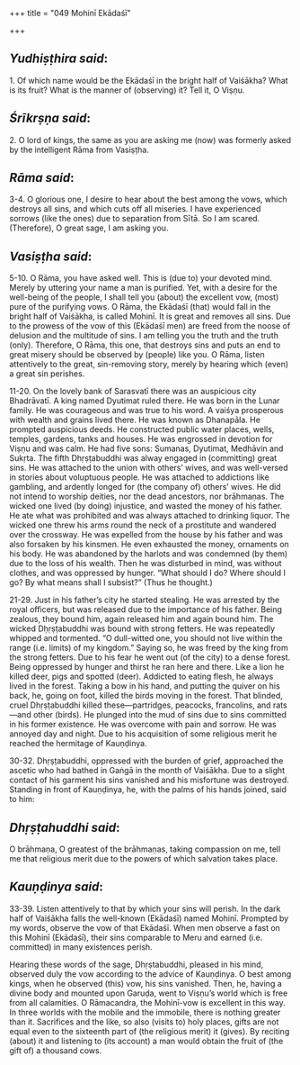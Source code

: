 +++
title = "049 Mohinī Ekādaśī"

+++
 

## *Yudhiṣṭhira said*:

1\. Of which name would be the Ekādaśī in the bright half of Vaiśākha? What is its fruit? What is the manner of (observing) it? Tell it, O Viṣṇu.

## *Śrīkrṣṇa said*:

2\. O lord of kings, the same as you are asking me (now) was formerly asked by the intelligent Rāma from Vasiṣṭha.

## *Rāma said*:

3-4. O glorious one, I desire to hear about the best among the vows, which destroys all sins, and which cuts off all miseries. I have experienced sorrows (like the ones) due to separation from Sītā. So I am scared. (Therefore), O great sage, I am asking you.

## *Vasiṣṭha said*:

5-10. O Rāma, you have asked well. This is (due to) your devoted mind. Merely by uttering your name a man is purified. Yet, with a desire for the well-being of the people, I shall tell you (about) the excellent vow, (most) pure of the purifying vows. O Rāma, the Ekādaśī (that) would fall in the bright half of Vaiśākha, is called Mohinī. It is great and removes all sins. Due to the prowess of the vow of this (Ekādaśī men) are freed from the noose of delusion and the multitude of sins. I am telling you the truth and the truth (only). Therefore, O Rāma, this one, that destroys sins and puts an end to great misery should be observed by (people) like you. O Rāma, listen attentively to the great, sin-removing story, merely by hearing which (even) a great sin perishes.

11-20. On the lovely bank of Sarasvatī there was an auspicious city Bhadrāvatī. A king named Dyutimat ruled there. He was born in the Lunar family. He was courageous and was true to his word. A vaiśya prosperous with wealth and grains lived there. He was known as Dhanapāla. He prompted auspicious deeds. He constructed public water places, wells, temples, gardens, tanks and houses. He was engrossed in devotion for Viṣṇu and was calm. He had five sons: Sumanas, Dyutimat, Medhāvin and Sukṛta. The fifth Dhṛṣṭabuddhi was alway engaged in (committing) great sins. He was attached to the union with others’ wives, and was well-versed in stories about voluptuous people. He was attached to addictions like gambling, and ardently longed for (the company of) others’ wives. He did not intend to worship deities, nor the dead ancestors, nor brāhmaṇas. The wicked one lived (by doing) injustice, and wasted the money of his father. He ate what was prohibited and was always attached to drinking liquor. The wicked one threw his arms round the neck of a prostitute and wandered over the crossway. He was expelled from the house by his father and was also forsaken by his kinsmen. He even exhausted the money, ornaments on his body. He was abandoned by the harlots and was condemned (by them) due to the loss of his wealth. Then he was disturbed in mind, was without clothes, and was oppressed by hunger. “What should I do? Where should I go? By what means shall I subsist?” (Thus he thought.)

21-29. Just in his father’s city he started stealing. He was arrested by the royal officers, but was released due to the importance of his father. Being zealous, they bound him, again released him and again bound him. The wicked Dḥṛṣṭabuddhi was bound with strong fetters. He was repeatedly whipped and tormented. “O dull-witted one, you should not live within the range (i.e. limits) of my kingdom.” Saying so, he was freed by the king from the strong fetters. Due to his fear he went out (of the city) to a dense forest. Being oppressed by hunger and thirst he ran here and there. Like a lion he killed deer, pigs and spotted (deer). Addicted to eating flesh, he always lived in the forest. Taking a bow in his hand, and putting the quiver on his back, he, going on foot, killed the birds moving in the forest. That blinded, cruel Dhṛṣṭabuddhi killed these—partridges, peacocks, francolins, and rats—and other (birds). He plunged into the mud of sins due to sins committed in his former existence. He was overcome with pain and sorrow. He was annoyed day and night. Due to his acquisition of some religious merit he reached the hermitage of Kauṇḍinya.

30-32. Dhṛṣṭabuddhi, oppressed with the burden of grief, approached the ascetic who had bathed in Gaṅgā in the month of Vaiśākha. Due to a slight contact of his garment his sins vanished and his misfortune was destroyed. Standing in front of Kauṇḍinya, he, with the palms of his hands joined, said to him:

## *Dhṛṣṭahuddhi said*:

O brāhmaṇa, O greatest of the brāhmaṇas, taking compassion on me, tell me that religious merit due to the powers of which salvation takes place.

## *Kauṇḍinya said*:

33-39. Listen attentively to that by which your sins will perish. In the dark half of Vaiśākha falls the well-known (Ekādaśī) named Mohinī. Prompted by my words, observe the vow of that Ekādaśī. When men observe a fast on this Mohinī (Ekādaśī), their sins comparable to Meru and earned (i.e. committed) in many existences perish.

Hearing these words of the sage, Dhṛṣtabuddhi, pleased in his mind, observed duly the vow according to the advice of Kauṇḍinya. O best among kings, when he observed (this) vow, his sins vanished. Then, he, having a divine body and mounted upon Garuḍa, went to Viṣṇu’s world which is free from all calamities. O Rāmacandra, the Mohinī-vow is excellent in this way. In three worlds with the mobile and the immobile, there is nothing greater than it. Sacrifices and the like, so also (visits to) holy places, gifts are not equal even to the sixteenth part of (the religious merit) it (gives). By reciting (about) it and listening to (its account) a man would obtain the fruit of (the gift of) a thousand cows.


